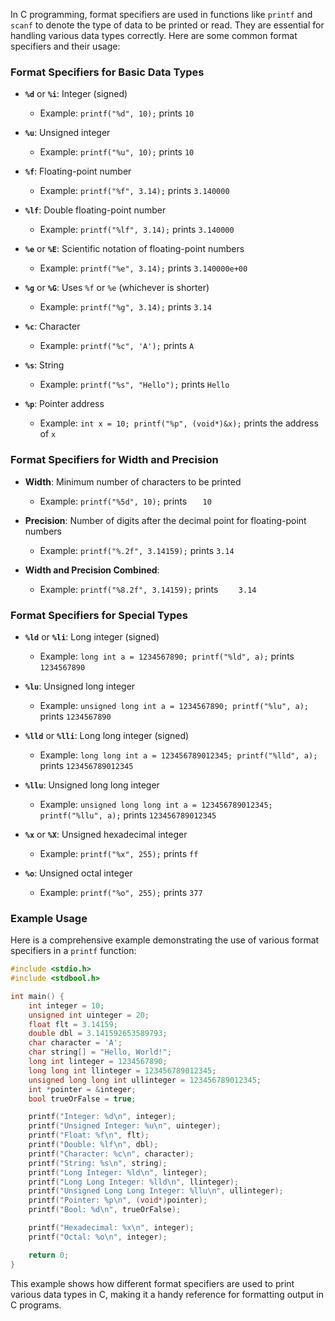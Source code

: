 In C programming, format specifiers are used in functions like `printf` and `scanf` to denote the type of data to be printed or read. They are essential for handling various data types correctly. Here are some common format specifiers and their usage:

### Format Specifiers for Basic Data Types

- **`%d`** or **`%i`**: Integer (signed)

  - Example: `printf("%d", 10);` prints `10`

- **`%u`**: Unsigned integer

  - Example: `printf("%u", 10);` prints `10`

- **`%f`**: Floating-point number

  - Example: `printf("%f", 3.14);` prints `3.140000`

- **`%lf`**: Double floating-point number

  - Example: `printf("%lf", 3.14);` prints `3.140000`

- **`%e`** or **`%E`**: Scientific notation of floating-point numbers

  - Example: `printf("%e", 3.14);` prints `3.140000e+00`

- **`%g`** or **`%G`**: Uses `%f` or `%e` (whichever is shorter)

  - Example: `printf("%g", 3.14);` prints `3.14`

- **`%c`**: Character

  - Example: `printf("%c", 'A');` prints `A`

- **`%s`**: String

  - Example: `printf("%s", "Hello");` prints `Hello`

- **`%p`**: Pointer address
  - Example: `int x = 10; printf("%p", (void*)&x);` prints the address of `x`

### Format Specifiers for Width and Precision

- **Width**: Minimum number of characters to be printed

  - Example: `printf("%5d", 10);` prints `   10`

- **Precision**: Number of digits after the decimal point for floating-point numbers

  - Example: `printf("%.2f", 3.14159);` prints `3.14`

- **Width and Precision Combined**:
  - Example: `printf("%8.2f", 3.14159);` prints `    3.14`

### Format Specifiers for Special Types

- **`%ld`** or **`%li`**: Long integer (signed)

  - Example: `long int a = 1234567890; printf("%ld", a);` prints `1234567890`

- **`%lu`**: Unsigned long integer

  - Example: `unsigned long int a = 1234567890; printf("%lu", a);` prints `1234567890`

- **`%lld`** or **`%lli`**: Long long integer (signed)

  - Example: `long long int a = 123456789012345; printf("%lld", a);` prints `123456789012345`

- **`%llu`**: Unsigned long long integer

  - Example: `unsigned long long int a = 123456789012345; printf("%llu", a);` prints `123456789012345`

- **`%x`** or **`%X`**: Unsigned hexadecimal integer

  - Example: `printf("%x", 255);` prints `ff`

- **`%o`**: Unsigned octal integer
  - Example: `printf("%o", 255);` prints `377`

### Example Usage

Here is a comprehensive example demonstrating the use of various format specifiers in a `printf` function:

```c
#include <stdio.h>
#include <stdbool.h>

int main() {
    int integer = 10;
    unsigned int uinteger = 20;
    float flt = 3.14159;
    double dbl = 3.141592653589793;
    char character = 'A';
    char string[] = "Hello, World!";
    long int linteger = 1234567890;
    long long int llinteger = 123456789012345;
    unsigned long long int ullinteger = 123456789012345;
    int *pointer = &integer;
    bool trueOrFalse = true;

    printf("Integer: %d\n", integer);
    printf("Unsigned Integer: %u\n", uinteger);
    printf("Float: %f\n", flt);
    printf("Double: %lf\n", dbl);
    printf("Character: %c\n", character);
    printf("String: %s\n", string);
    printf("Long Integer: %ld\n", linteger);
    printf("Long Long Integer: %lld\n", llinteger);
    printf("Unsigned Long Long Integer: %llu\n", ullinteger);
    printf("Pointer: %p\n", (void*)pointer);
    printf("Bool: %d\n", trueOrFalse);

    printf("Hexadecimal: %x\n", integer);
    printf("Octal: %o\n", integer);

    return 0;
}
```

This example shows how different format specifiers are used to print various data types in C, making it a handy reference for formatting output in C programs.
